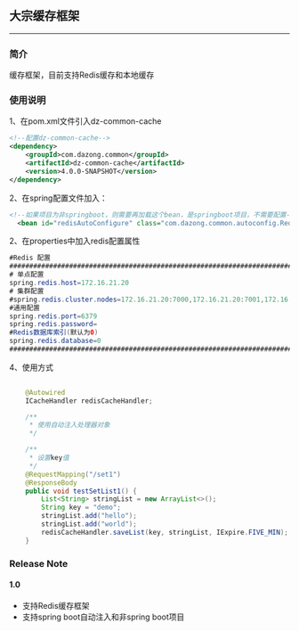 ## 大宗缓存框架

---

### 简介
缓存框架，目前支持Redis缓存和本地缓存


### 使用说明
1、在pom.xml文件引入dz-common-cache
```xml
<!--配置dz-common-cache-->
<dependency>
    <groupId>com.dazong.common</groupId>
    <artifactId>dz-common-cache</artifactId>
    <version>4.0.0-SNAPSHOT</version>
</dependency>
```

2、在spring配置文件加入：
```xml
<!--如果项目为非springboot，则需要再加载这个bean，是springboot项目，不需要配置-->
  <bean id="redisAutoConfigure" class="com.dazong.common.autoconfig.RedisAutoConfigure"></bean>
  ```
  
  
2、在properties中加入redis配置属性
  ```Java
  #Redis 配置
  ############################################################################################
  # 单点配置
  spring.redis.host=172.16.21.20
  # 集群配置
  #spring.redis.cluster.nodes=172.16.21.20:7000,172.16.21.20:7001,172.16.21.20:7002,172.16.21.20:7003,172.16.21.20:7004,172.16.21.20:7005
  #通用配置
  spring.redis.port=6379
  spring.redis.password=
  #Redis数据库索引(默认为0)
  spring.redis.database=0
  ############################################################################################
  ```

4、使用方式
```java
  
    @Autowired
    ICacheHandler redisCacheHandler;

    /**
     * 使用自动注入处理器对象
     */

    /**
     * 设置key值
     */
    @RequestMapping("/set1")
    @ResponseBody
    public void testSetList1() {
        List<String> stringList = new ArrayList<>();
        String key = "demo";
        stringList.add("hello");
        stringList.add("world");
        redisCacheHandler.saveList(key, stringList, IExpire.FIVE_MIN);
    }
```


### Release Note

#### 1.0
- 支持Redis缓存框架
- 支持spring boot自动注入和非spring boot项目